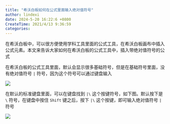 ```yaml
---
title: "希沃白板如何在公式里面输入绝对值符号"
author: lindexi
date: 2024-5-20 16:22:6 +0800
CreateTime: 2021/4/13 9:36:59
categories: 
---
```


在希沃白板中，可以很方便使用学科工具里面的公式工具，在希沃白板画布中插入公式元素。本文来告诉大家如何在希沃白板的公式工具中，插入带绝对值符号的公式

<!--more-->


<!-- CreateTime:2021/4/13 9:36:59 -->

<!-- 发布 -->

在希沃白板的公式工具里面，默认会显示很多基础符号，但是在基础符号里面，没有绝对值符号 `|` 符号，因为这个符号可以通过键盘输入

<!-- ![](image/希沃白板如何在公式里面输入绝对值符号/希沃白板如何在公式里面输入绝对值符号0.png) -->

![](http://image.acmx.xyz/lindexi%2F2021413938291087.jpg)

在默认的标准键盘里面，可以在键盘找到 `|\` 这个按键符号，如下图。默认按下是 `\` 符号，在键盘中按住 `Shift` 键之后，按下 `|\` 这个按键，即可输入绝对值符号 `|` 符号

<!-- ![](image/希沃白板如何在公式里面输入绝对值符号/希沃白板如何在公式里面输入绝对值符号1.png) -->

![](http://image.acmx.xyz/lindexi%2F202141394037745.jpg)

